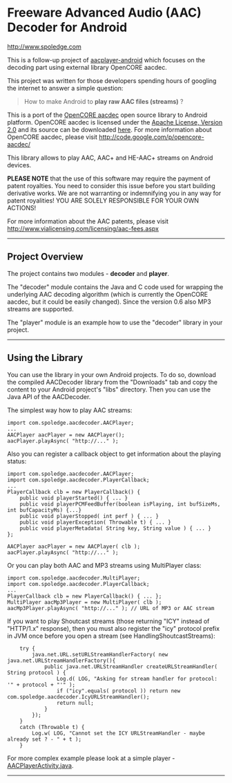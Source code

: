 # Freeware Advanced Audio (AAC) Decoder for Android #
http://www.spoledge.com

This is a follow-up project of [aacplayer-android](http://code.google.com/p/aacplayer-android/) which focuses on the decoding part using external library OpenCORE aacdec.

This project was written for those developers spending hours of googling the internet to answer a simple question:
> How to make Android to **play raw AAC files (streams)** ?

This is a port of the [OpenCORE aacdec](http://code.google.com/p/opencore-aacdec/) open source library to Android platform. OpenCORE aacdec is licensed under the [Apache License, Version 2.0](http://www.apache.org/licenses/) and its source can be downloaded [here](http://code.google.com/p/aacdecoder-android/downloads/list).
For more information about OpenCORE aacdec, please visit http://code.google.com/p/opencore-aacdec/

This library allows to play AAC, AAC+ and HE-AAC+ streams on Android devices.

**PLEASE NOTE**
that the use of this software may require the payment of
patent royalties. You need to consider this issue before you start
building derivative works. We are not warranting or indemnifying you in
any way for patent royalities! YOU ARE SOLELY RESPONSIBLE FOR YOUR OWN
ACTIONS!

For more information about the AAC patents, please visit
http://www.vialicensing.com/licensing/aac-fees.aspx


---

## Project Overview ##

The project contains two modules - **decoder** and **player**.

The "decoder" module contains the Java and C code used for wrapping
the underlying AAC decoding algorithm (which is currently the OpenCORE aacdec,
but it could be easily changed). Since the version 0.6 also MP3 streams are supported.

The "player" module is an example how to use the "decoder" library in your
project.


---

## Using the Library ##

You can use the library in your own Android projects. To do so, download the compiled AACDecoder library from the "Downloads" tab and copy the content to your Android project's "libs" directory. Then you can use the Java API of the AACDecoder.

The simplest way how to play AAC streams:
```
import com.spoledge.aacdecoder.AACPlayer;
...
AACPlayer aacPlayer = new AACPlayer();
aacPlayer.playAsync( "http://..." );
```

Also you can register a callback object to get information about the playing status:
```
import com.spoledge.aacdecoder.AACPlayer;
import com.spoledge.aacdecoder.PlayerCallback;
...
PlayerCallback clb = new PlayerCallback() {
    public void playerStarted() { ... }
    public void playerPCMFeedBuffer(boolean isPlaying, int bufSizeMs, int bufCapacityMs) {...}
    public void playerStopped( int perf ) { ... }
    public void playerException( Throwable t) { ... }
    public void playerMetadata( String key, String value ) { ... }
};

AACPlayer aacPlayer = new AACPlayer( clb );
aacPlayer.playAsync( "http://..." );
```

Or you can play both AAC and MP3 streams using MultiPlayer class:
```
import com.spoledge.aacdecoder.MultiPlayer;
import com.spoledge.aacdecoder.PlayerCallback;
...
PlayerCallback clb = new PlayerCallback() { ... };
MultiPlayer aacMp3Player = new MultiPlayer( clb );
aacMp3Player.playAsync( "http://..." ); // URL of MP3 or AAC stream
```

If you want to play Shoutcast streams (those returning "ICY" instead of "HTTP/1.x" response), then you must also register the "icy" protocol prefix in JVM once before you open a stream (see HandlingShoutcastStreams):
```
    try {
        java.net.URL.setURLStreamHandlerFactory( new java.net.URLStreamHandlerFactory(){
            public java.net.URLStreamHandler createURLStreamHandler( String protocol ) {
                Log.d( LOG, "Asking for stream handler for protocol: '" + protocol + "'" );
                if ("icy".equals( protocol )) return new com.spoledge.aacdecoder.IcyURLStreamHandler();
                return null;
            }
        });
    }
    catch (Throwable t) {
        Log.w( LOG, "Cannot set the ICY URLStreamHandler - maybe already set ? - " + t );
    }
```

For more complex example please look at a simple player - [AACPlayerActivity.java](http://code.google.com/p/aacdecoder-android/source/browse/trunk/player/src/com/spoledge/aacplay/AACPlayerActivity.java).


---

